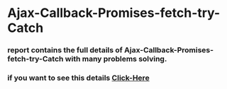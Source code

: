 # Ajax-Callback-Promises-fetch-try-Catch
### report contains the full details of Ajax-Callback-Promises-fetch-try-Catch with many problems solving.
### if you want to see this details [Click-Here](main.js)
